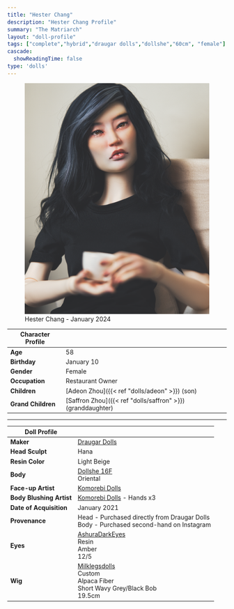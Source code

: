 ```yaml
---
title: "Hester Chang"
description: "Hester Chang Profile"
summary: "The Matriarch"
layout: "doll-profile"
tags: ["complete","hybrid","draugar dolls","dollshe","60cm", "female"]
cascade:
  showReadingTime: false
type: 'dolls'
---
```

<div class="flex gap-4 flex-row flex-wrap">
  <div><figure><img src="hester-tea.png" class="doll-profile-img" alt="A female asian doll" width="500"><figcaption>Hester Chang - January 2024</figcaption></figure></div>
  <div>

| Character Profile | |
| ----- | ---|
| **Age** | 58 |
| **Birthday** | January 10 |
| **Gender** | Female |
| **Occupation** | Restaurant Owner |
| **Children** | [Adeon Zhou]({{< ref "dolls/adeon" >}}) (son) |
| **Grand Children** | [Saffron Zhou]({{< ref "dolls/saffron" >}}) (granddaughter) |

---

| Doll Profile | |
| ----- | ---|
| **Maker** | [Draugar Dolls](https://draugardolls.com/) |
| **Head Sculpt** | Hana |
| **Resin Color** | Light Beige |
| **Body** | [Dollshe 16F](https://www.dollshecraft.com/16f-diana-elegant-body-shown/) <br> Oriental |
| **Face-up Artist** | [Komorebi Dolls](https://komorebidolls.com/) |
| **Body Blushing Artist** | [Komorebi Dolls](https://komorebidolls.com/) - Hands x3 |
| **Date of Acquisition** | January 2021 |
| **Provenance** | Head - Purchased directly from Draugar Dolls <br> Body - Purchased second-hand on Instagram |
| **Eyes** | [AshuraDarkEyes](https://www.etsy.com/shop/ashuradarkeyes) <br> Resin <br> Amber <br> 12/5 |
| **Wig** | [Milklegsdolls](https://www.instagram.com/milklegsdolls/) <br> Custom <br> Alpaca Fiber <br> Short Wavy Grey/Black Bob <br> 19.5cm |

  </div>
</div>